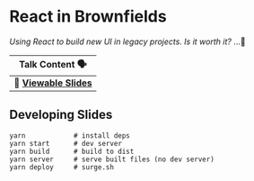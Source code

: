 # React in Brownfields

_Using React to build new UI in legacy projects. Is it worth it?_ ...🤔

| Talk Content 🗣️ |
| ------- |
| 📖 **[Viewable Slides](https://2017-lochlan-react-in-brownfields.surge.sh/)** |


## Developing Slides

```shell
yarn            # install deps
yarn start      # dev server
yarn build      # build to dist
yarn server     # serve built files (no dev server)
yarn deploy     # surge.sh
```
